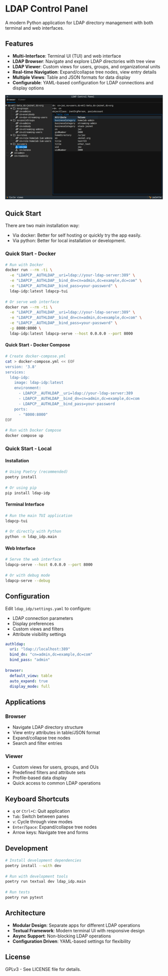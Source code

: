 # LDAP Control Panel

A modern Python application for LDAP directory management with both terminal and web interfaces.

## Features

- **Multi-Interface**: Terminal UI (TUI) and web interface
- **LDAP Browser**: Navigate and explore LDAP directories with tree view
- **LDAP Viewer**: Custom views for users, groups, and organizational units
- **Real-time Navigation**: Expand/collapse tree nodes, view entry details
- **Multiple Views**: Table and JSON formats for data display
- **Configurable**: YAML-based configuration for LDAP connections and display options

![LDAP Control Panel Interface](docs/screenshots/screenshot1.png "LDAP Control Panel - Modern terminal interface showing tabbed applications with Browser and Viewer tabs")


## Quick Start

There are two main installation way:
- Via docker: Better for self hosting or quickly try the app easily.
- Via python: Better for local installation or development.

### Quick Start - Docker

```bash
# Run with Docker
docker run --rm -ti \
  -e "LDAPCP__AUTHLDAP__uri=ldap://your-ldap-server:389" \
  -e "LDAPCP__AUTHLDAP__bind_dn=cn=admin,dc=example,dc=com" \
  -e "LDAPCP__AUTHLDAP__bind_pass=your-password" \
  ldap-idp:latest ldapcp-tui

# Or serve web interface
docker run --rm -ti \
  -e "LDAPCP__AUTHLDAP__uri=ldap://your-ldap-server:389" \
  -e "LDAPCP__AUTHLDAP__bind_dn=cn=admin,dc=example,dc=com" \
  -e "LDAPCP__AUTHLDAP__bind_pass=your-password" \
  -p 8000:8000 \
  ldap-idp:latest ldapcp-serve --host 0.0.0.0 --port 8000
```

#### Quick Start - Docker Compose

```bash
# Create docker-compose.yml
cat > docker-compose.yml << EOF
version: '3.8'
services:
  ldap-idp:
    image: ldap-idp:latest
    environment:
      - LDAPCP__AUTHLDAP__uri=ldap://your-ldap-server:389
      - LDAPCP__AUTHLDAP__bind_dn=cn=admin,dc=example,dc=com
      - LDAPCP__AUTHLDAP__bind_pass=your-password
    ports:
      - "8000:8000"
EOF

# Run with Docker Compose
docker compose up
```

### Quick Start - Local

#### Installation

```bash
# Using Poetry (recommended)
poetry install

# Or using pip
pip install ldap-idp
```

#### Terminal Interface

```bash
# Run the main TUI application
ldapcp-tui

# Or directly with Python
python -m ldap_idp.main
```

#### Web Interface

```bash
# Serve the web interface
ldapcp-serve --host 0.0.0.0 --port 8000

# Or with debug mode
ldapcp-serve --debug
```

## Configuration

Edit `ldap_idp/settings.yaml` to configure:

- LDAP connection parameters
- Display preferences
- Custom views and filters
- Attribute visibility settings

```yaml
authldap:
  uri: "ldap://localhost:389"
  bind_dn: "cn=admin,dc=example,dc=com"
  bind_pass: "admin"

browser:
  default_view: table
  auto_expand: true
  display_mode: full
```

## Applications

### Browser
- Navigate LDAP directory structure
- View entry attributes in table/JSON format
- Expand/collapse tree nodes
- Search and filter entries

### Viewer  
- Custom views for users, groups, and OUs
- Predefined filters and attribute sets
- Profile-based data display
- Quick access to common LDAP operations

## Keyboard Shortcuts

- `q` or `Ctrl+C`: Quit application
- `Tab`: Switch between panes
- `v`: Cycle through view modes
- `Enter`/`Space`: Expand/collapse tree nodes
- Arrow keys: Navigate tree and forms

## Development

```bash
# Install development dependencies
poetry install --with dev

# Run with development tools
poetry run textual dev ldap_idp.main

# Run tests
poetry run pytest
```

## Architecture

- **Modular Design**: Separate apps for different LDAP operations
- **Textual Framework**: Modern terminal UI with responsive design
- **Async Support**: Non-blocking LDAP operations
- **Configuration Driven**: YAML-based settings for flexibility

## License

GPLv3 - See LICENSE file for details. 
